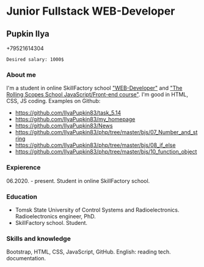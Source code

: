 # Junior Fullstack WEB-Developer

## Pupkin Ilya
+79521614304

    Desired salary: 1000$

### About me

I'm a student in online SkillFactory school ["WEB-Developer"](https://skillfactory.ru/webdev) and ["The Rolling Scopes School JavaScript/Front-end course"](https://docs.rs.school/#/js-fe-course).
I'm good in HTML, CSS, JS coding.
Examples on Github:

- https://github.com/IlyaPupkin83/task_5.14
- https://github.com/IlyaPupkin83/my_homepage
- https://github.com/IlyaPupkin83/News
- https://github.com/IlyaPupkin83/php/tree/master/bjs/07_Number_and_string
- https://github.com/IlyaPupkin83/php/tree/master/bjs/08_if_else
- https://github.com/IlyaPupkin83/php/tree/master/bjs/10_function_object

### Expierence

06.2020. - present. Student in online SkillFactory school.

### Education

- Tomsk State University of Control Systems and Radioelectronics. Radioelectronics engineer, PhD.
- SkillFactory school. Student.

### Skills and knowledge

Bootstrap, HTML, CSS, JavaScript, GitHub.
English: reading tech. documentation.
